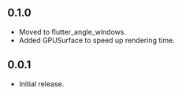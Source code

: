 ## 0.1.0

* Moved to flutter_angle_windows.
* Added GPUSurface to speed up rendering time.

## 0.0.1

* Initial release.

